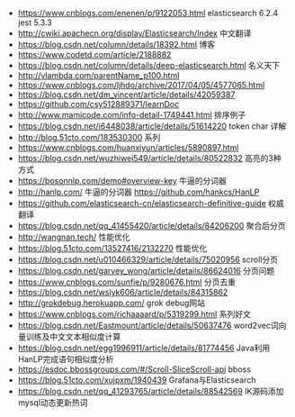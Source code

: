 * https://www.cnblogs.com/enenen/p/9122053.html elasticsearch 6.2.4  jest 5.3.3
* http://cwiki.apachecn.org/display/Elasticsearch/Index  中文翻译
* https://blog.csdn.net/column/details/18392.html 博客
* https://www.codetd.com/article/2188882
* https://blog.csdn.net/column/details/deep-elasticsearch.html 名义天下
* http://vlambda.com/parentName_p100.html
* https://www.cnblogs.com/ljhdo/archive/2017/04/05/4577065.html
* https://blog.csdn.net/dm_vincent/article/details/42059387
* https://github.com/csy512889371/learnDoc
* http://www.mamicode.com/info-detail-1749441.html 排序例子
* https://blog.csdn.net/i6448038/article/details/51614220 token char 详解
* http://blog.51cto.com/183530300 系列
* https://www.cnblogs.com/huanxiyun/articles/5890897.html
* https://blog.csdn.net/wuzhiwei549/article/details/80522832 高亮的3种方式
* https://bosonnlp.com/demo#overview-key 牛逼的分词器
* http://hanlp.com/ 牛逼的分词器 https://github.com/hankcs/HanLP
* https://github.com/elasticsearch-cn/elasticsearch-definitive-guide 权威翻译
* https://blog.csdn.net/qq_41455420/article/details/84206200 聚合后分页
* http://wangnan.tech/ 性能优化
* https://blog.51cto.com/13527416/2132270  性能优化
* https://blog.csdn.net/u010466329/article/details/75020956 scroll分页
* https://blog.csdn.net/garvey_wong/article/details/86624016  分页问题
* https://www.cnblogs.com/sunfie/p/9280676.html 分页去重
* https://blog.csdn.net/wslyk606/article/details/84315862
* http://grokdebug.herokuapp.com/  grok debug网站
* https://www.cnblogs.com/richaaaard/p/5319299.html  系列好文
* https://blog.csdn.net/Eastmount/article/details/50637476 word2vec词向量训练及中文文本相似度计算
* https://blog.csdn.net/egg1996911/article/details/81774456 Java利用HanLP完成语句相似度分析
* https://esdoc.bbossgroups.com/#/Scroll-SliceScroll-api bboss
* https://blog.51cto.com/xujpxm/1940439 Grafana与Elasticsearch
* https://blog.csdn.net/qq_41293765/article/details/88542569 IK源码添加mysql动态更新热词
